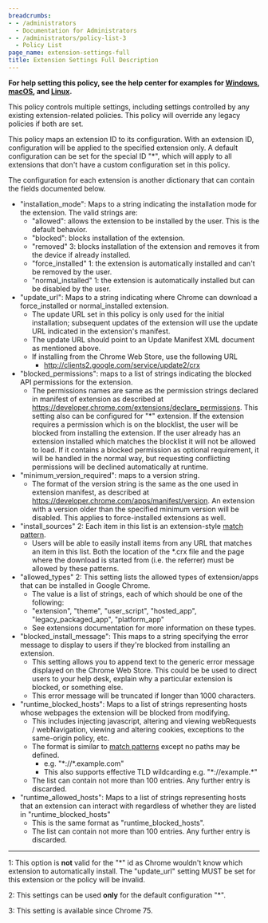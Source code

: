 ```yaml
---
breadcrumbs:
- - /administrators
  - Documentation for Administrators
- - /administrators/policy-list-3
  - Policy List
page_name: extension-settings-full
title: Extension Settings Full Description
---
```


**For help setting this policy, see the help center for examples for
[Windows](https://support.google.com/chrome/a/answer/7532015?hl=en&ref_topic=7517516),
[macOS](https://support.google.com/chrome/a/answer/7517624?hl=en&ref_topic=7517516),
and
[Linux](https://support.google.com/chrome/a/answer/7517525?hl=en&ref_topic=7517516).**

This policy controls multiple settings, including settings controlled by any
existing extension-related policies. This policy will override any legacy
policies if both are set.

This policy maps an extension ID to its configuration. With an extension ID,
configuration will be applied to the specified extension only. A default
configuration can be set for the special ID "\*", which will apply to all
extensions that don't have a custom configuration set in this policy.

The configuration for each extension is another dictionary that can contain the
fields documented below.

*   "installation_mode": Maps to a string indicating the installation
            mode for the extension. The valid strings are:
    *   "allowed": allows the extension to be installed by the user.
                This is the default behavior.
    *   "blocked": blocks installation of the extension.
    *   "removed" 3: blocks installation of the extension and removes it
                from the device if already installed.
    *   "force_installed" 1: the extension is automatically installed
                and can't be removed by the user.
    *   "normal_installed" 1: the extension is automatically installed
                but can be disabled by the user.
*   "update_url": Maps to a string indicating where Chrome can download
            a force_installed or normal_installed extension.
    *   The update URL set in this policy is only used for the initial
                installation; subsequent updates of the extension will use the
                update URL indicated in the extension's manifest.
    *   The update URL should point to an Update Manifest XML document
                as mentioned above.
    *   If installing from the Chrome Web Store, use the following URL
        *   http://clients2.google.com/service/update2/crx
*   "blocked_permissions": maps to a list of strings indicating the
            blocked API permissions for the extension.
    *   The permissions names are same as the permission strings
                declared in manifest of extension as described at
                <https://developer.chrome.com/extensions/declare_permissions>.
                This setting also can be configured for "\*" extension. If the
                extension requires a permission which is on the blocklist, the
                user will be blocked from installing the extension. If the user
                already has an extension installed which matches the blocklist
                it will not be allowed to load. If it contains a blocked
                permission as optional requirement, it will be handled in the
                normal way, but requesting conflicting permissions will be
                declined automatically at runtime.
*   "minimum_version_required": maps to a version string.
    *   The format of the version string is the same as the one used in
                extension manifest, as described at
                <https://developer.chrome.com/apps/manifest/version>. An
                extension with a version older than the specified minimum
                version will be disabled. This applies to force-installed
                extensions as well.
*   "install_sources" 2: Each item in this list is an extension-style
            [match
            pattern](https://developer.chrome.com/extensions/match_patterns).
    *   Users will be able to easily install items from any URL that
                matches an item in this list. Both the location of the \*.crx
                file and the page where the download is started from (i.e. the
                referrer) must be allowed by these patterns.
*   "allowed_types" 2: This setting lists the allowed types of
            extension/apps that can be installed in Google Chrome.
    *   The value is a list of strings, each of which should be one of
                the following:
    *   "extension", "theme", "user_script", "hosted_app",
                "legacy_packaged_app", "platform_app"
    *   See extensions documentation for more information on these
                types.
*   "blocked_install_message": This maps to a string specifying the
            error message to display to users if they're blocked from installing
            an extension.
    *   This setting allows you to append text to the generic error
                message displayed on the Chrome Web Store. This could be be used
                to direct users to your help desk, explain why a particular
                extension is blocked, or something else.
    *   This error message will be truncated if longer than 1000
                characters.
*   "runtime_blocked_hosts": Maps to a list of strings representing
            hosts whose webpages the extension will be blocked from modifying.
    *   This includes injecting javascript, altering and viewing
                webRequests / webNavigation, viewing and altering cookies,
                exceptions to the same-origin policy, etc.
    *   The format is similar to [match
                patterns](https://developer.chrome.com/extensions/match_patterns)
                except no paths may be defined.
        *   e.g. "\*://\*.example.com"
        *   This also supports effective TLD wildcarding e.g.
                    "\*://example.\*"
    *   The list can contain not more than 100 entries. Any further
                entry is discarded.
*   "runtime_allowed_hosts": Maps to a list of strings representing
            hosts that an extension can interact with regardless of whether they
            are listed in "runtime_blocked_hosts"
    *   This is the same format as "runtime_blocked_hosts".
    *   The list can contain not more than 100 entries. Any further
                entry is discarded.

____________________________________________________________________________

1: This option is **not** valid for the "\*" id as Chrome wouldn't know which
extension to automatically install. The "update_url" setting MUST be set for
this extension or the policy will be invalid.

2: This settings can be used **only** for the default configuration "\*".

3: This setting is available since Chrome 75.